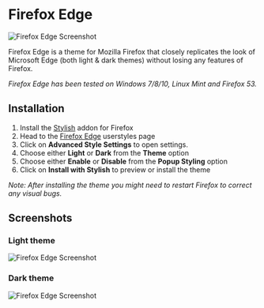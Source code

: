 # Firefox Edge

![Firefox Edge Screenshot](https://github.com/sapierens/firefox-edge/raw/master/Resources/ffedge_window.png)

Firefox Edge is a theme for Mozilla Firefox that closely replicates the look of Microsoft Edge (both light & dark themes) without losing any features of Firefox.

*Firefox Edge has been tested on Windows 7/8/10, Linux Mint and Firefox 53.*

## Installation
1. Install the [Stylish](https://addons.mozilla.org/en-US/firefox/addon/stylish/) addon for Firefox
2. Head to the [Firefox Edge](https://userstyles.org/styles/135593/firefox-edge) userstyles page
3. Click on **Advanced Style Settings** to open settings.
3. Choose either **Light** or **Dark** from the **Theme** option
4. Choose either **Enable** or **Disable** from the **Popup Styling** option
5. Click on **Install with Stylish** to preview or install the theme

*Note: After installing the theme you might need to restart Firefox to correct any visual bugs.*

## Screenshots
### Light theme
![Firefox Edge Screenshot](https://github.com/sapierens/firefox-edge/raw/master/Resources/ffedge_window_light.png)

### Dark theme
![Firefox Edge Screenshot](https://github.com/sapierens/firefox-edge/raw/master/Resources/ffedge_window_dark.png)
